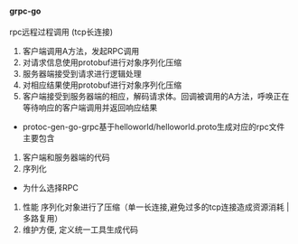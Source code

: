 #### grpc-go
rpc远程过程调用 (tcp长连接)
1. 客户端调用A方法，发起RPC调用
2. 对请求信息使用protobuf进行对象序列化压缩
3. 服务器端接受到请求进行逻辑处理
4. 对相应结果使用protobuf进行对象序列化压缩
5. 客户端接受到服务器端的相应，解码请求体。回调被调用的A方法，呼唤正在等待响应的客户端调用并返回响应结果

- protoc-gen-go-grpc基于helloworld/helloworld.proto生成对应的rpc文件
主要包含
1. 客户端和服务器端的代码
2. 序列化

- 为什么选择RPC
1. 性能 序列化对象进行了压缩（单一长连接,避免过多的tcp连接造成资源消耗 | 多路复用）
2. 维护方便, 定义统一工具生成代码